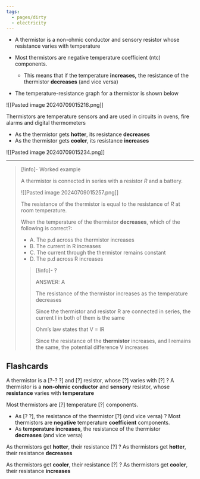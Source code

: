 ```yaml
---
tags:
  - pages/dirty
  - electricity
---
```



- A thermistor is a non-ohmic conductor and sensory resistor whose resistance varies with temperature
- Most thermistors are negative temperature coefficient (ntc) components.
    
    - This means that if the temperature **increases,** the resistance of the thermistor **decreases** (and vice versa)
    
- The temperature-resistance graph for a thermistor is shown below

![[Pasted image 20240709015216.png]]

Thermistors are temperature sensors and are used in circuits in ovens, fire alarms and digital thermometers

- As the thermistor gets **hotter**, its resistance **decreases**
- As the thermistor gets **cooler**, its resistance **increases**

![[Pasted image 20240709015234.png]]

---

> [!info]- Worked example
> 
> A thermistor is connected in series with a resistor _R_ and a battery.
> 
> ![[Pasted image 20240709015257.png]]
> 
> The resistance of the thermistor is equal to the resistance of _R_ at room temperature.
> 
> When the temperature of the thermistor **decreases**, which of the following is correct?:
> 
> - A. The p.d across the thermistor increases
> - B. The current in R increases
> - C. The current through the thermistor remains constant
> - D. The p.d across R increases
> 
> > [!info]- ?
> >  
> > ANSWER: A
> > 
> > The resistance of the thermistor increases as the temperature decreases
> > 
> > Since the thermistor and resistor R are connected in series, the current I in both of them is the same
> > 
> > Ohm’s law states that V = IR
> > 
> > Since the resistance of the **thermistor** increases, and I remains the same, the potential difference V increases


## Flashcards


A thermistor is a [?-? ?] and [?] resistor, whose [?] varies with [?]
?
A thermistor is a **non-ohmic conductor** and **sensory** resistor, whose **resistance** varies with **temperature**
<!--SR:!2024-07-10,1,230-->



Most thermistors are [?] temperature [?] components.
- As [? ?], the resistance of the thermistor [?] (and vice versa)
?
Most thermistors are **negative** temperature **coefficient** components.
- As **temperature increases**, the resistance of the thermistor **decreases** (and vice versa)
<!--SR:!2024-07-12,3,250-->



As thermistors get **hotter**, their resistance [?]
?
As thermistors get **hotter**, their resistance **decreases**
<!--SR:!2024-07-12,3,250-->

As thermistors get **cooler**, their resistance [?]
?
As thermistors get **cooler**, their resistance **increases**
<!--SR:!2024-07-13,4,270-->